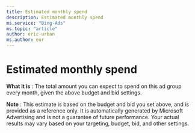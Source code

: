 ```yaml
---
title: Estimated monthly spend
description: Estimated monthly spend
ms.service: "Bing-Ads"
ms.topic: "article"
author: eric-urban
ms.author: eur
---
```


# Estimated monthly spend

**What it is** : The total amount you can expect to spend on this ad group every month, given the above budget and bid settings.

**Note** : This estimate is based on the budget and bid you set above, and is provided as a reference only. It is automatically generated by Microsoft Advertising and is not a guarantee of future performance. Your actual results may vary based on your targeting, budget, bid, and other settings.


